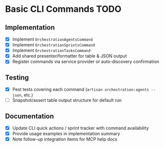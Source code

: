# Basic CLI Commands TODO

## Implementation
- [x] Implement `OrchestrationAgentsCommand`
- [x] Implement `OrchestrationSprintsCommand`
- [x] Implement `OrchestrationTasksCommand`
- [x] Add shared presenter/formatter for table & JSON output
- [x] Register commands via service provider or auto-discovery confirmation

## Testing
- [x] Pest tests covering each command (`artisan orchestration:agents --json`, etc.)
- [ ] Snapshot/assert table output structure for default run

## Documentation
- [x] Update CLI quick actions / sprint tracker with command availability
- [x] Provide usage examples in implementation summary
- [x] Note follow-up integration items for MCP help docs
